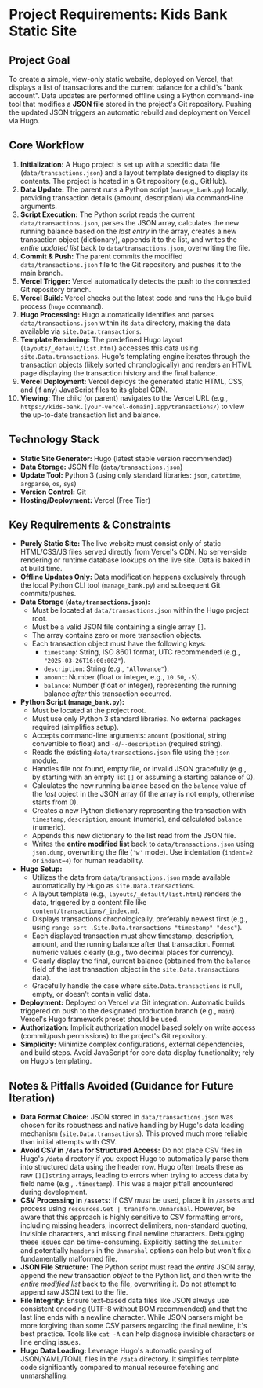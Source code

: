 # Project Requirements: Kids Bank Static Site

## Project Goal

To create a simple, view-only static website, deployed on Vercel, that displays a list of transactions and the current balance for a child's "bank account". Data updates are performed offline using a Python command-line tool that modifies a **JSON file** stored in the project's Git repository. Pushing the updated JSON triggers an automatic rebuild and deployment on Vercel via Hugo.

## Core Workflow

1.  **Initialization:** A Hugo project is set up with a specific data file (`data/transactions.json`) and a layout template designed to display its contents. The project is hosted in a Git repository (e.g., GitHub).
2.  **Data Update:** The parent runs a Python script (`manage_bank.py`) locally, providing transaction details (amount, description) via command-line arguments.
3.  **Script Execution:** The Python script reads the current `data/transactions.json`, parses the JSON array, calculates the new running balance based on the *last entry* in the array, creates a new transaction object (dictionary), appends it to the list, and writes the *entire updated list* back to `data/transactions.json`, overwriting the file.
4.  **Commit & Push:** The parent commits the modified `data/transactions.json` file to the Git repository and pushes it to the main branch.
5.  **Vercel Trigger:** Vercel automatically detects the push to the connected Git repository branch.
6.  **Vercel Build:** Vercel checks out the latest code and runs the Hugo build process (`hugo` command).
7.  **Hugo Processing:** Hugo automatically identifies and parses `data/transactions.json` within its `data` directory, making the data available via `site.Data.transactions`.
8.  **Template Rendering:** The predefined Hugo layout (`layouts/_default/list.html`) accesses this data using `site.Data.transactions`. Hugo's templating engine iterates through the transaction objects (likely sorted chronologically) and renders an HTML page displaying the transaction history and the final balance.
9.  **Vercel Deployment:** Vercel deploys the generated static HTML, CSS, and (if any) JavaScript files to its global CDN.
10. **Viewing:** The child (or parent) navigates to the Vercel URL (e.g., `https://kids-bank.[your-vercel-domain].app/transactions/`) to view the up-to-date transaction list and balance.

## Technology Stack

* **Static Site Generator:** Hugo (latest stable version recommended)
* **Data Storage:** JSON file (`data/transactions.json`)
* **Update Tool:** Python 3 (using only standard libraries: `json`, `datetime`, `argparse`, `os`, `sys`)
* **Version Control:** Git
* **Hosting/Deployment:** Vercel (Free Tier)

## Key Requirements & Constraints

* **Purely Static Site:** The live website must consist only of static HTML/CSS/JS files served directly from Vercel's CDN. No server-side rendering or runtime database lookups on the live site. Data is baked in at build time.
* **Offline Updates Only:** Data modification happens exclusively through the local Python CLI tool (`manage_bank.py`) and subsequent Git commits/pushes.
* **Data Storage (`data/transactions.json`):**
    * Must be located at `data/transactions.json` within the Hugo project root.
    * Must be a valid JSON file containing a single array `[]`.
    * The array contains zero or more transaction objects.
    * Each transaction object must have the following keys:
        * `timestamp`: String, ISO 8601 format, UTC recommended (e.g., `"2025-03-26T16:00:00Z"`).
        * `description`: String (e.g., `"Allowance"`).
        * `amount`: Number (float or integer, e.g., `10.50`, `-5`).
        * `balance`: Number (float or integer), representing the running balance *after* this transaction occurred.
* **Python Script (`manage_bank.py`):**
    * Must be located at the project root.
    * Must use only Python 3 standard libraries. No external packages required (simplifies setup).
    * Accepts command-line arguments: `amount` (positional, string convertible to float) and `-d`/`--description` (required string).
    * Reads the existing `data/transactions.json` file using the `json` module.
    * Handles file not found, empty file, or invalid JSON gracefully (e.g., by starting with an empty list `[]` or assuming a starting balance of 0).
    * Calculates the new running balance based on the `balance` value of the *last* object in the JSON array (if the array is not empty, otherwise starts from 0).
    * Creates a new Python dictionary representing the transaction with `timestamp`, `description`, `amount` (numeric), and calculated `balance` (numeric).
    * Appends this new dictionary to the list read from the JSON file.
    * Writes the **entire modified list** back to `data/transactions.json` using `json.dump`, overwriting the file (`'w'` mode). Use indentation (`indent=2` or `indent=4`) for human readability.
* **Hugo Setup:**
    * Utilizes the data from `data/transactions.json` made available automatically by Hugo as `site.Data.transactions`.
    * A layout template (e.g., `layouts/_default/list.html`) renders the data, triggered by a content file like `content/transactions/_index.md`.
    * Displays transactions chronologically, preferably newest first (e.g., using `range sort .Site.Data.transactions "timestamp" "desc"`).
    * Each displayed transaction must show timestamp, description, amount, and the running balance after that transaction. Format numeric values clearly (e.g., two decimal places for currency).
    * Clearly display the final, current balance (obtained from the `balance` field of the last transaction object in the `site.Data.transactions` data).
    * Gracefully handle the case where `site.Data.transactions` is null, empty, or doesn't contain valid data.
* **Deployment:** Deployed on Vercel via Git integration. Automatic builds triggered on push to the designated production branch (e.g., `main`). Vercel's Hugo framework preset should be used.
* **Authorization:** Implicit authorization model based solely on write access (commit/push permissions) to the project's Git repository.
* **Simplicity:** Minimize complex configurations, external dependencies, and build steps. Avoid JavaScript for core data display functionality; rely on Hugo's templating.

## Notes & Pitfalls Avoided (Guidance for Future Iteration)

* **Data Format Choice:** JSON stored in `data/transactions.json` was chosen for its robustness and native handling by Hugo's data loading mechanism (`site.Data.transactions`). This proved much more reliable than initial attempts with CSV.
* **Avoid CSV in `/data` for Structured Access:** Do not place CSV files in Hugo's `/data` directory if you expect Hugo to automatically parse them into structured data using the header row. Hugo often treats these as raw `[][]string` arrays, leading to errors when trying to access data by field name (e.g., `.timestamp`). This was a major pitfall encountered during development.
* **CSV Processing in `/assets`:** If CSV *must* be used, place it in `/assets` and process using `resources.Get | transform.Unmarshal`. However, be aware that this approach is highly sensitive to CSV formatting errors, including missing headers, incorrect delimiters, non-standard quoting, invisible characters, and missing final newline characters. Debugging these issues can be time-consuming. Explicitly setting the `delimiter` and potentially `headers` in the `Unmarshal` options can help but won't fix a fundamentally malformed file.
* **JSON File Structure:** The Python script must read the *entire* JSON array, append the new transaction *object* to the Python list, and then write the *entire modified list* back to the file, overwriting it. Do not attempt to append raw JSON text to the file.
* **File Integrity:** Ensure text-based data files like JSON always use consistent encoding (UTF-8 without BOM recommended) and that the last line ends with a newline character. While JSON parsers might be more forgiving than some CSV parsers regarding the final newline, it's best practice. Tools like `cat -A` can help diagnose invisible characters or line ending issues.
* **Hugo Data Loading:** Leverage Hugo's automatic parsing of JSON/YAML/TOML files in the `/data` directory. It simplifies template code significantly compared to manual resource fetching and unmarshalling.